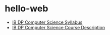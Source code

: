# hello-web
* [IB DP Computer Science Syllabus](https://izzybrunet.github.io/hello-web/IB-DP-CS-syllabus)
* [IB DP Computer Science Course Description](https://izzybrunet.github.io/hello-web/IB-DP-CS-course-description)
